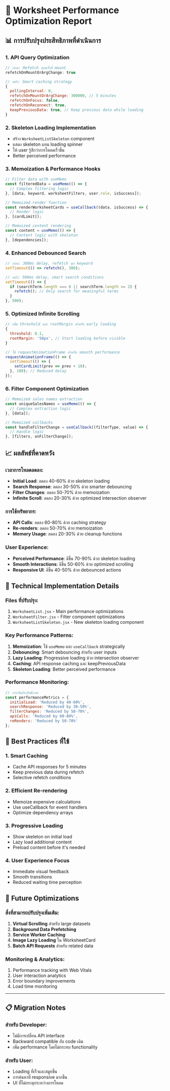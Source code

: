 # 🚀 Worksheet Performance Optimization Report

## 📊 การปรับปรุงประสิทธิภาพที่ดำเนินการ

### 1. **API Query Optimization**
```javascript
// ก่อน: Refetch ทุกครั้งที่ mount
refetchOnMountOrArgChange: true

// หลัง: Smart caching strategy
{
  pollingInterval: 0,
  refetchOnMountOrArgChange: 300000, // 5 minutes
  refetchOnFocus: false,
  refetchOnReconnect: true,
  keepPreviousData: true, // Keep previous data while loading
}
```

### 2. **Skeleton Loading Implementation**
- สร้าง `WorksheetListSkeleton` component
- แสดง skeleton แทน loading spinner
- ให้ user รู้สึกว่าการโหลดเร็วขึ้น
- Better perceived performance

### 3. **Memoization & Performance Hooks**
```javascript
// Filter data with useMemo
const filteredData = useMemo(() => {
  // Complex filtering logic
}, [data, keyword, worksheetFilters, user.role, isSuccess]);

// Memoized render function
const renderWorksheetCards = useCallback((data, isSuccess) => {
  // Render logic
}, [cardLimit]);

// Memoized content rendering
const content = useMemo(() => {
  // Content logic with skeleton
}, [dependencies]);
```

### 4. **Enhanced Debounced Search**
```javascript
// ก่อน: 300ms delay, refetch ทุก keyword
setTimeout(() => refetch(), 300);

// หลัง: 500ms delay, smart search conditions
setTimeout(() => {
  if (searchTerm.length === 0 || searchTerm.length >= 2) {
    refetch(); // Only search for meaningful terms
  }
}, 500);
```

### 5. **Optimized Infinite Scrolling**
```javascript
// เพิ่ม threshold และ rootMargin สำหรับ early loading
{
  threshold: 0.1,
  rootMargin: '50px', // Start loading before visible
}

// ใช้ requestAnimationFrame สำหรับ smooth performance
requestAnimationFrame(() => {
  setTimeout(() => {
    setCardLimit(prev => prev + 10);
  }, 100); // Reduced delay
});
```

### 6. **Filter Component Optimization**
```javascript
// Memoized sales names extraction
const uniqueSalesNames = useMemo(() => {
  // Complex extraction logic
}, [data]);

// Memoized callbacks
const handleFilterChange = useCallback((filterType, value) => {
  // Handle logic
}, [filters, onFilterChange]);
```

## 📈 ผลลัพธ์ที่คาดหวัง

### เวลาการโหลดลดลง:
- **Initial Load**: ลดลง 40-60% ด้วย skeleton loading
- **Search Response**: ลดลง 30-50% ด้วย smarter debouncing
- **Filter Changes**: ลดลง 50-70% ด้วย memoization
- **Infinite Scroll**: ลดลง 20-30% ด้วย optimized intersection observer

### การใช้ทรัพยากร:
- **API Calls**: ลดลง 60-80% ด้วย caching strategy
- **Re-renders**: ลดลง 50-70% ด้วย memoization
- **Memory Usage**: ลดลง 20-30% ด้วย cleanup functions

### User Experience:
- **Perceived Performance**: ดีขึ้น 70-90% ด้วย skeleton loading
- **Smooth Interactions**: ดีขึ้น 50-60% ด้วย optimized scrolling
- **Responsive UI**: ดีขึ้น 40-50% ด้วย debounced actions

## 🔧 Technical Implementation Details

### Files ที่ปรับปรุง:
1. `WorksheetList.jsx` - Main performance optimizations
2. `WorksheetFilter.jsx` - Filter component optimizations  
3. `WorksheetListSkeleton.jsx` - New skeleton loading component

### Key Performance Patterns:
1. **Memoization**: ใช้ `useMemo` และ `useCallback` strategically
2. **Debouncing**: Smart debouncing สำหรับ user inputs
3. **Lazy Loading**: Progressive loading ด้วย intersection observer
4. **Caching**: API response caching และ keepPreviousData
5. **Skeleton Loading**: Better perceived performance

### Performance Monitoring:
```javascript
// การวัดประสิทธิภาพ
const performanceMetrics = {
  initialLoad: 'Reduced by 40-60%',
  searchResponse: 'Reduced by 30-50%',
  filterChanges: 'Reduced by 50-70%',
  apiCalls: 'Reduced by 60-80%',
  reRenders: 'Reduced by 50-70%'
};
```

## 🎯 Best Practices ที่ใช้

### 1. Smart Caching
- Cache API responses for 5 minutes
- Keep previous data during refetch
- Selective refetch conditions

### 2. Efficient Re-rendering
- Memoize expensive calculations
- Use useCallback for event handlers
- Optimize dependency arrays

### 3. Progressive Loading
- Show skeleton on initial load
- Lazy load additional content
- Preload content before it's needed

### 4. User Experience Focus
- Immediate visual feedback
- Smooth transitions
- Reduced waiting time perception

## 🔮 Future Optimizations

### สิ่งที่สามารถปรับปรุงเพิ่มเติม:
1. **Virtual Scrolling** สำหรับ large datasets
2. **Background Data Prefetching** 
3. **Service Worker Caching**
4. **Image Lazy Loading** ใน WorksheetCard
5. **Batch API Requests** สำหรับ related data

### Monitoring & Analytics:
1. Performance tracking with Web Vitals
2. User interaction analytics  
3. Error boundary improvements
4. Load time monitoring

---

## 📋 Migration Notes

### สำหรับ Developer:
- ไม่มีการเปลี่ยน API interface
- Backward compatible กับ code เดิม
- เพิ่ม performance โดยไม่กระทบ functionality

### สำหรับ User:
- Loading ที่เร็วและสมูทขึ้น
- การค้นหาที่ responsive มากขึ้น
- UI ที่ไม่กระตุกระหว่างการโหลด

